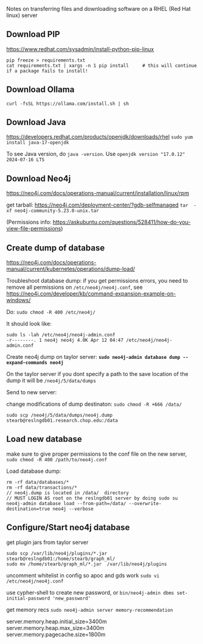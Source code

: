 
Notes on transferring files and downloading software on a RHEL (Red Hat linux) server

## Download PIP
https://www.redhat.com/sysadmin/install-python-pip-linux

```
pip freeze > requirements.txt
cat requirements.txt | xargs -n 1 pip install     # this will continue if a package fails to install!
```

## Download Ollama
`curl -fsSL https://ollama.com/install.sh | sh`

## Download Java
https://developers.redhat.com/products/openjdk/downloads/rhel
`sudo yum install java-17-openjdk`

To see Java version, do `java -version`.
Use `openjdk version "17.0.12" 2024-07-16 LTS`


## Download Neo4j
https://neo4j.com/docs/operations-manual/current/installation/linux/rpm

get tarball: https://neo4j.com/deployment-center/?gdb-selfmanaged
`tar  -xf neo4j-community-5.23.0-unix.tar`

(Permissions info: https://askubuntu.com/questions/528411/how-do-you-view-file-permissions)


## Create dump of database
https://neo4j.com/docs/operations-manual/current/kubernetes/operations/dump-load/

Troubleshoot database dump:
if you get permissions errors, you need to remove all permissions on `/etc/neo4j/neo4j.conf`, see https://neo4j.com/developer/kb/command-expansion-example-on-windows/

Do: `sudo chmod -R 400 /etc/neo4j/`

It should look like:
```
sudo ls -lah /etc/neo4j/neo4j-admin.conf 
-r--------. 1 neo4j neo4j 4.0K Apr 12 04:47 /etc/neo4j/neo4j-admin.conf
```
Create neo4j dump on taylor server:
**`sudo neo4j-admin database dump --expand-commands neo4j`**

On the taylor server if you dont specify a path to the save location of the dump it will be `/neo4j/5/data/dumps`

Send to new server:

change modifications of dump destinaton: `sudo chmod -R +666 /data/`

`sudo scp /neo4j/5/data/dumps/neo4j.dump stearb@reslngdb01.research.chop.edu:/data`


## Load new database
make sure to give proper permissions to the conf file on the new server, `sudo chmod -R 400 /path/to/neo4j.conf`

Load database dump:
```
rm -rf data/databases/*
rm -rf data/transactions/*
// neo4j.dump is located in /data/  directory
// MUST LOGIN AS root on the reslngdb01 server by doing sudo su
neo4j-admin database load --from-path=/data/ --overwrite-destination=true neo4j --verbose
```

## Configure/Start neo4j database
get plugin jars from taylor server

```
sudo scp /var/lib/neo4j/plugins/*.jar  stearb@reslngdb01:/home/stearb/graph_ml/
sudo mv /home/stearb/graph_ml/*.jar  /var/lib/neo4j/plugins
```
uncomment whitelist in config so apoc and gds work
`sudo vi /etc/neo4j/neo4j.conf`

use cypher-shell to create new password, or 
`bin/neo4j-admin dbms set-initial-password 'new_password'`

get memory recs
`sudo neo4j-admin server memory-recommendation`

server.memory.heap.initial_size=3400m
server.memory.heap.max_size=3400m
server.memory.pagecache.size=1800m












